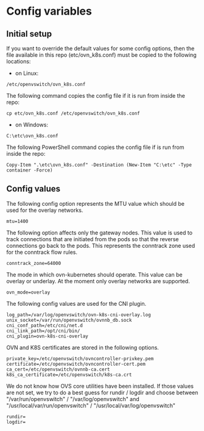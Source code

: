# Config variables

## Initial setup

If you want to override the default values for some config options, then the
file available in this repo (etc/ovn_k8s.conf) must be copied to the following
locations:

- on Linux:
```
/etc/openvswitch/ovn_k8s.conf
```
The following command copies the config file if it is run from inside the repo:
```
cp etc/ovn_k8s.conf /etc/openvswitch/ovn_k8s.conf
```

- on Windows:
```
C:\etc\ovn_k8s.conf
```
The following PowerShell command copies the config file if is run from inside
the repo:
```
Copy-Item ".\etc\ovn_k8s.conf" -Destination (New-Item "C:\etc" -Type container -Force)
```

## Config values

The following config option represents the MTU value which should be used
for the overlay networks.
```
mtu=1400
```

The following option affects only the gateway nodes. This value is used to
track connections that are initiated from the pods so that the reverse
connections go back to the pods. This represents the conntrack zone used
for the conntrack flow rules.
```
conntrack_zone=64000
```

The mode in which ovn-kubernetes should operate. This value can be overlay or
underlay. At the moment only overlay networks are supported.
```
ovn_mode=overlay
```

The following config values are used for the CNI plugin.
```
log_path=/var/log/openvswitch/ovn-k8s-cni-overlay.log
unix_socket=/var/run/openvswitch/ovnnb_db.sock
cni_conf_path=/etc/cni/net.d
cni_link_path=/opt/cni/bin/
cni_plugin=ovn-k8s-cni-overlay
```

OVN and K8S certificates are stored in the following options.
```
private_key=/etc/openvswitch/ovncontroller-privkey.pem
certificate=/etc/openvswitch/ovncontroller-cert.pem
ca_cert=/etc/openvswitch/ovnnb-ca.cert
k8s_ca_certificate=/etc/openvswitch/k8s-ca.crt
```

We do not know how OVS core utilities have been installed. If those values
are not set, we try to do a best guess for rundir / logdir and choose between
"/var/run/openvswitch" / "/var/log/openvswitch" and
"/usr/local/var/run/openvswitch" / "/usr/local/var/log/openvswitch"
```
rundir=
logdir=
```
